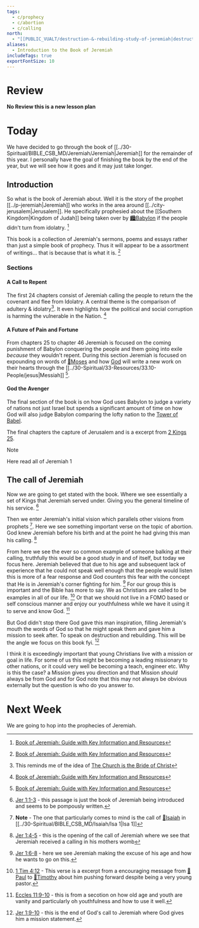 ```yaml
---
tags:
  - c/prophecy
  - c/abortion
  - c/calling
north:
  - "[[PUBLIC_VUALT/destruction-&-rebuilding-study-of-jeremiah|destruction-&-rebuilding-study-of-jeremiah]]"
aliases:
  - Introduction to the Book of Jeremiah
includeTags: true
exportFontSize: 10
---
```

# Review
**No Review this is a new lesson plan**

# Today
We have decided to go through the book of [[../30-Spiritual/BIBLE_CSB_MD/Jeremiah/Jeremiah|Jeremiah]] for the remainder of this year. I personally have the goal of finishing the book by the end of the year, but we will see how it goes and it may just take longer.

## Introduction
So what is the book of Jeremiah about. Well it is the story of the prophet [[../p-jeremiah|Jeremiah]] who works in the area around [[../city-jerusalem|Jerusalem]]. He specifically prophesied about the [[Southern Kingdom|Kingdom of Judah]] being taken over by [🏙️Babylon](%F0%9F%8F%99%EF%B8%8FBabylon.md) if the people didn't turn from idolatry. [^cite1]


This book is a collection of Jeremiah's sermons, poems and essays rather than just a simple book of prophecy. Thus it will appear to be a assortment of writings... that is because that is what it is. [^cite1]


[^cite1]: [Book of Jeremiah: Guide with Key Information and Resources](https://bibleproject.com/guides/book-of-jeremiah/)


### Sections

#### A Call to Repent
The first 24 chapters consist of Jeremiah calling the people to return the the covenant and flee from Idolatry. A central theme is the comparison of adultery & idolatry[^note1].  It even highlights how the political and social corruption is harming the vulnerable in the Nation. [^cite1]



#### A Future of Pain and Fortune
From chapters 25 to chapter 46 Jeremiah is focused on the coming punishment of Babylon conquering the people and them going into exile *because* they wouldn't repent. During this section Jeremiah is focused on expounding on words of [🧑Moses](%F0%9F%A7%91Moses.md) and how [God](God.md) will write a new work on their hearts through the [[../30-Spiritual/33-Resources/33.10-People/jesus|Messiah]] [^cite1].

#### God the Avenger
The final section of the book is on how God uses Babylon to judge a variety of nations not just Israel but spends a significant amount of time on how God will also judge Babylon comparing the lofty nation to the [Tower of Babel](Tower%20of%20Babel.md).

The final chapters the capture of Jerusalem and is a excerpt from [2 Kings 25](2%20Kings%2025.md).

>[!NOTE]
>Here read all of Jeremiah 1
## The call of Jeremiah
Now we are going to get stated with the book. Where we see essentially a set of Kings that Jeremiah served under. Giving you the general timeline of his service. [^b1]

[^b1]: [Jer 1:1-3](Jer%201.md) - this passage is just the book of Jeremiah being introduced and seems to be pompously written.

Then we enter Jeremiah's initial vision which parallels other visions from prophets [^note2]. Here we see something important verse on the topic of abortion. God knew Jeremiah before his birth and at the point he had giving this man his calling. [^b2]

[^b2]: [Jer 1:4-5](Jer%201.md) - this is the opening of the call of Jeremiah where we see  that Jeremiah received a calling in his mothers womb

From here we see the ever so common example of someone balking at their calling, truthfully this would be a good study in and of itself, but today we focus here. Jeremiah believed that due to his age and subsequent lack of experience that he could not speak well enough that the people would listen this is more of a fear response and God counters this fear with the concept that He is in Jeremiah's corner fighting for him. [^b3]
For our group this is important and the Bible has more to say. We as Christians are called to be examples in all of our life. [^b4] Or that we should not live in a FOMO based or self conscious manner and enjoy our youthfulness while we have it using it to serve and know God. [^b5] 

[^b3]: [Jer 1:6-8](Jer%201.md) - here we see Jeremiah making the excuse of his age and how he wants to go on this.

[^b4]: [1 Tim 4:12](1%20Tim%204.md) - This verse is a excerpt from a encouraging message from [🧑Paul](%F0%9F%A7%91Paul.md) to [🧑Timothy](%F0%9F%A7%91Timothy.md) about him pushing forward despite being a very young pastor.

[^b5]: [Eccles 11:9-10](Eccles%2011.md) - this is from a secotion on how old age and youth are vanity and particularly oh youthfulness and how to use it well.

But God didn't stop there God gave this man inspiration, filling Jeremiah's mouth the words of God so that he might speak them and gave him a mission to seek after. To speak on destruction and rebuilding. This will be the angle we focus on this book fyi. [^b6]

I think it is exceedingly important that young Christians live with a mission or goal in life. For some of us this might be becoming a leading missionary to other nations, or it could very well be becoming a teach, engineer etc. Why is this the case? a Mission gives you direction and that Mission *should* always be from God and for God note that this may not always be obvious externally but the question is who do you answer to.

[^b6]: [Jer 1:9-10](Jer%201.md) - this is the end of God's call to Jeremiah where God gives him a mission statement.

[^note2]: **Note** - The one that particularly comes to mind is the call of [🧑Isaiah](%F0%9F%A7%91Isaiah.md) in [[../30-Spiritual/BIBLE_CSB_MD/Isaiah/Isa 1|Isa 1]]

# Next Week
We are going to hop into the prophecies of Jeremiah.


[^note1]: This reminds me of the idea of [The Church is the Bride of Christ](The%20Church%20is%20the%20Bride%20of%20Christ.md)